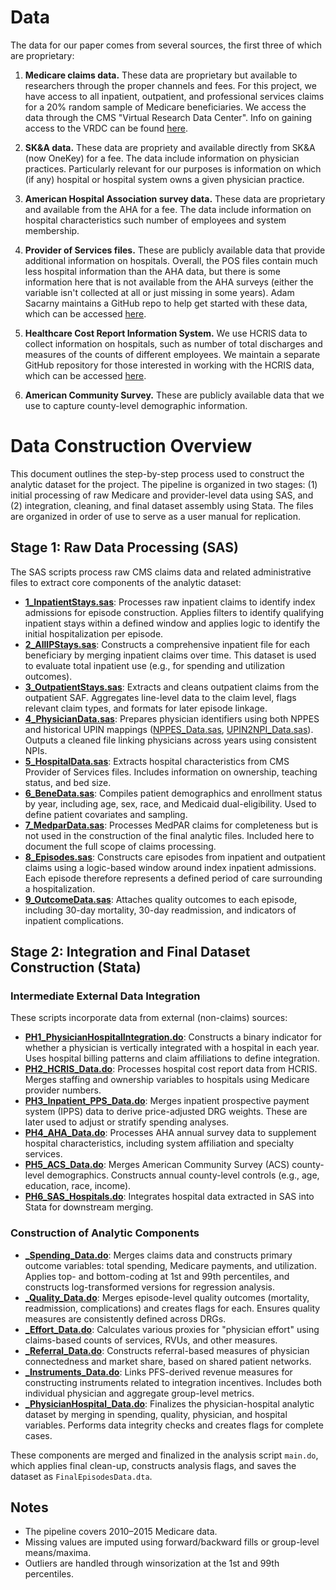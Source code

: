 # Data

The data for our paper comes from several sources, the first three of which are proprietary:

1. **Medicare claims data.** These data are proprietary but available to researchers through the proper channels and fees. For this project, we have access to all inpatient, outpatient, and professional services claims for a 20% random sample of Medicare beneficiaries. We access the data through the CMS "Virtual Research Data Center". Info on gaining access to the VRDC can be found [here](https://www.resdac.org/cms-virtual-research-data-center-vrdc).

2. **SK&A data.** These data are propriety and available directly from SK&A (now OneKey) for a fee. The data include information on physician practices. Particularly relevant for our purposes is information on which (if any) hospital or hospital system owns a given physician practice.

3. **American Hospital Association survey data.** These data are proprietary and available from the AHA for a fee. The data include information on hospital characteristics such number of employees and system membership.

4. **Provider of Services files.** These are publicly available data that provide additional information on hospitals. Overall, the POS files contain much less hospital information than the AHA data, but there is some information here that is not available from the AHA surveys (either the variable isn't collected at all or just missing in some years). Adam Sacarny maintains a GitHub repo to help get started with these data, which can be accessed [here](https://github.com/asacarny/provider-of-services).

5. **Healthcare Cost Report Information System.** We use HCRIS data to collect information on hospitals, such as number of total discharges and measures of the counts of different employees. We maintain a separate GitHub repository for those interested in working with the HCRIS data, which can be accessed [here](https://github.com/imccart/HCRIS).

6. **American Community Survey.** These are publicly available data that we use to capture county-level demographic information. 


# Data Construction Overview

This document outlines the step-by-step process used to construct the analytic dataset for the project. The pipeline is organized in two stages: (1) initial processing of raw Medicare and provider-level data using SAS, and (2) integration, cleaning, and final dataset assembly using Stata. The files are organized in order of use to serve as a user manual for replication.

## Stage 1: Raw Data Processing (SAS)

The SAS scripts process raw CMS claims data and related administrative files to extract core components of the analytic dataset:

* **[1\_InpatientStays.sas](data-code/1_InpatientStays.sas)**: Processes raw inpatient claims to identify index admissions for episode construction. Applies filters to identify qualifying inpatient stays within a defined window and applies logic to identify the initial hospitalization per episode.
* **[2\_AllIPStays.sas](data-code/2_AllIPStays.sas)**: Constructs a comprehensive inpatient file for each beneficiary by merging inpatient claims over time. This dataset is used to evaluate total inpatient use (e.g., for spending and utilization outcomes).
* **[3\_OutpatientStays.sas](data-code/3_OutpatientStays.sas)**: Extracts and cleans outpatient claims from the outpatient SAF. Aggregates line-level data to the claim level, flags relevant claim types, and formats for later episode linkage.
* **[4\_PhysicianData.sas](data-code/4_PhysicianData.sas)**: Prepares physician identifiers using both NPPES and historical UPIN mappings ([NPPES\_Data.sas](data-code/NPPES_Data.sas), [UPIN2NPI\_Data.sas](data-code/UPIN2NPI_Data.sas)). Outputs a cleaned file linking physicians across years using consistent NPIs.
* **[5\_HospitalData.sas](data-code/5_HospitalData.sas)**: Extracts hospital characteristics from CMS Provider of Services files. Includes information on ownership, teaching status, and bed size.
* **[6\_BeneData.sas](data-code/6_BeneData.sas)**: Compiles patient demographics and enrollment status by year, including age, sex, race, and Medicaid dual-eligibility. Used to define patient covariates and sampling.
* **[7\_MedparData.sas](data-code/7_MedparData.sas)**: Processes MedPAR claims for completeness but is not used in the construction of the final analytic files. Included here to document the full scope of claims processing.
* **[8\_Episodes.sas](data-code/8_Episodes.sas)**: Constructs care episodes from inpatient and outpatient claims using a logic-based window around index inpatient admissions. Each episode therefore represents a defined period of care surrounding a hospitalization.
* **[9\_OutcomeData.sas](data-code/9_OutcomeData.sas)**: Attaches quality outcomes to each episode, including 30-day mortality, 30-day readmission, and indicators of inpatient complications.

## Stage 2: Integration and Final Dataset Construction (Stata)

### Intermediate External Data Integration

These scripts incorporate data from external (non-claims) sources:

* **[PH1\_PhysicianHospitalIntegration.do](data-code/PH1_PhysicianHospitalIntegration.do)**: Constructs a binary indicator for whether a physician is vertically integrated with a hospital in each year. Uses hospital billing patterns and claim affiliations to define integration.
* **[PH2\_HCRIS\_Data.do](data-code/PH2_HCRIS_Data.do)**: Processes hospital cost report data from HCRIS. Merges staffing and ownership variables to hospitals using Medicare provider numbers.
* **[PH3\_Inpatient\_PPS\_Data.do](data-code/PH3_Inpatient_PPS_Data.do)**: Merges inpatient prospective payment system (IPPS) data to derive price-adjusted DRG weights. These are later used to adjust or stratify spending analyses.
* **[PH4\_AHA\_Data.do](data-code/PH4_AHA_Data.do)**: Processes AHA annual survey data to supplement hospital characteristics, including system affiliation and specialty services.
* **[PH5\_ACS\_Data.do](data-code/PH5_ACS_Data.do)**: Merges American Community Survey (ACS) county-level demographics. Constructs annual county-level controls (e.g., age, education, race, income).
* **[PH6\_SAS\_Hospitals.do](data-code/PH6_SAS_Hospitals.do)**: Integrates hospital data extracted in SAS into Stata for downstream merging.

### Construction of Analytic Components

* **[\_Spending\_Data.do](analysis/_Spending_Data.do)**: Merges claims data and constructs primary outcome variables: total spending, Medicare payments, and utilization. Applies top- and bottom-coding at 1st and 99th percentiles, and constructs log-transformed versions for regression analysis.
* **[\_Quality\_Data.do](analysis/_Quality_Data.do)**: Merges episode-level quality outcomes (mortality, readmission, complications) and creates flags for each. Ensures quality measures are consistently defined across DRGs.
* **[\_Effort\_Data.do](analysis/_Effort_Data.do)**: Calculates various proxies for "physician effort" using claims-based counts of services, RVUs, and other measures.
* **[\_Referral\_Data.do](analysis/_Referral_Data.do)**: Constructs referral-based measures of physician connectedness and market share, based on shared patient networks.
* **[\_Instruments\_Data.do](analysis/_Instruments_Data.do)**: Links PFS-derived revenue measures for constructing instruments related to integration incentives. Includes both individual physician and aggregate group-level metrics.
* **[\_PhysicianHospital\_Data.do](analysis/_PhysicianHospital_Data.do)**: Finalizes the physician-hospital analytic dataset by merging in spending, quality, physician, and hospital variables. Performs data integrity checks and creates flags for complete cases.

These components are merged and finalized in the analysis script `main.do`, which applies final clean-up, constructs analysis flags, and saves the dataset as `FinalEpisodesData.dta`.

## Notes

* The pipeline covers 2010–2015 Medicare data.
* Missing values are imputed using forward/backward fills or group-level means/maxima.
* Outliers are handled through winsorization at the 1st and 99th percentiles.




